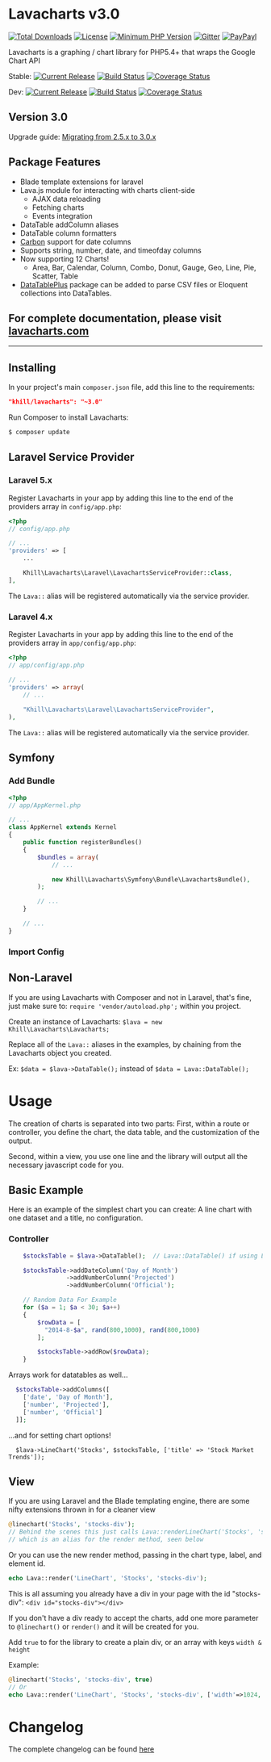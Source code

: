 # Lavacharts v3.0
[![Total Downloads](https://img.shields.io/packagist/dt/khill/lavacharts.svg?style=plastic)](https://packagist.org/packages/khill/lavacharts)
[![License](https://img.shields.io/packagist/l/khill/lavacharts.svg?style=plastic)](http://opensource.org/licenses/MIT)
[![Minimum PHP Version](https://img.shields.io/badge/php-%3E%3D%205.4-8892BF.svg?style=plastic)](https://php.net/)
[![Gitter](https://badges.gitter.im/Join%20Chat.svg)](https://gitter.im/kevinkhill/lavacharts?utm_source=badge&utm_medium=badge&utm_campaign=pr-badge)
[![PayPayl](https://img.shields.io/badge/paypal-donate-yellow.svg?style=plastic)](https://www.paypal.com/cgi-bin/webscr?cmd=_s-xclick&hosted_button_id=FLP6MYY3PYSFQ) 

Lavacharts is a graphing / chart library for PHP5.4+ that wraps the Google Chart API

Stable:
[![Current Release](https://img.shields.io/github/release/kevinkhill/lavacharts.svg?style=plastic)](https://github.com/kevinkhill/lavacharts/releases)
[![Build Status](https://img.shields.io/travis/kevinkhill/lavacharts/master.svg?style=plastic)](https://travis-ci.org/kevinkhill/lavacharts)
[![Coverage Status](https://img.shields.io/coveralls/kevinkhill/lavacharts/master.svg?style=plastic)](https://coveralls.io/r/kevinkhill/lavacharts?branch=master)

Dev:
[![Current Release](https://img.shields.io/badge/release-dev--3.0-brightgreen.svg?style=plastic)](https://github.com/kevinkhill/lavacharts/tree/3.0)
[![Build Status](https://img.shields.io/travis/kevinkhill/lavacharts/3.0.svg?style=plastic)](https://travis-ci.org/kevinkhill/lavacharts)
[![Coverage Status](https://img.shields.io/coveralls/kevinkhill/lavacharts/3.0.svg?style=plastic)](https://coveralls.io/r/kevinkhill/lavacharts?branch=3.0)

## Version 3.0
Upgrade guide: [Migrating from 2.5.x to 3.0.x](https://github.com/kevinkhill/lavacharts/wiki/Upgrading-from-2.5-to-3.0)

## Package Features
- Blade template extensions for laravel
- Lava.js module for interacting with charts client-side
  - AJAX data reloading
  - Fetching charts
  - Events integration
- DataTable addColumn aliases
- DataTable column formatters
- [Carbon](https://github.com/briannesbitt/Carbon) support for date columns
- Supports string, number, date, and timeofday columns
- Now supporting 12 Charts!
  - Area, Bar, Calendar, Column, Combo, Donut, Gauge, Geo, Line, Pie, Scatter, Table
- [DataTablePlus](https://github.com/kevinkhill/datatableplus) package can be added to parse CSV files or Eloquent collections into DataTables.

## For complete documentation, please visit [lavacharts.com](http://lavacharts.com/)

---

## Installing
In your project's main ```composer.json``` file, add this line to the requirements:
```json
"khill/lavacharts": "~3.0"
```

Run Composer to install Lavacharts:
```bash
$ composer update
```

## Laravel Service Provider
### Laravel 5.x
Register Lavacharts in your app by adding this line to the end of the providers array in ```config/app.php```:
```php
<?php
// config/app.php

// ...
'providers' => [
    ...

    Khill\Lavacharts\Laravel\LavachartsServiceProvider::class,
],
```
The ```Lava::``` alias will be registered automatically via the service provider.

### Laravel 4.x
Register Lavacharts in your app by adding this line to the end of the providers array in ```app/config/app.php```:

```php
<?php
// app/config/app.php

// ...
'providers' => array(
    // ...
    
    "Khill\Lavacharts\Laravel\LavachartsServiceProvider",
),
```
The ```Lava::``` alias will be registered automatically via the service provider.


## Symfony
### Add Bundle
```php
<?php
// app/AppKernel.php

// ...
class AppKernel extends Kernel
{
    public function registerBundles()
    {
        $bundles = array(
            // ...

            new Khill\Lavacharts\Symfony\Bundle\LavachartsBundle(),
        );

        // ...
    }

    // ...
}
```
### Import Config

## Non-Laravel
If you are using Lavacharts with Composer and not in Laravel, that's fine, just make sure to:
```require 'vendor/autoload.php';``` within you project.

Create an instance of Lavacharts: ```$lava = new Khill\Lavacharts\Lavacharts;```

Replace all of the ```Lava::``` aliases in the examples, by chaining from the Lavacharts object you created.

Ex: ```$data = $lava->DataTable();``` instead of ```$data = Lava::DataTable();```


# Usage
The creation of charts is separated into two parts:
First, within a route or controller, you define the chart, the data table, and the customization of the output.

Second, within a view, you use one line and the library will output all the necessary javascript code for you.

## Basic Example
Here is an example of the simplest chart you can create: A line chart with one dataset and a title, no configuration.

### Controller
```php
    $stocksTable = $lava->DataTable();  // Lava::DataTable() if using Laravel

    $stocksTable->addDateColumn('Day of Month')
                ->addNumberColumn('Projected')
                ->addNumberColumn('Official');

    // Random Data For Example
    for ($a = 1; $a < 30; $a++)
    {
        $rowData = [
          "2014-8-$a", rand(800,1000), rand(800,1000)
        ];

        $stocksTable->addRow($rowData);
    }
```

Arrays work for datatables as well...
```php
  $stocksTable->addColumns([
    ['date', 'Day of Month'],
    ['number', 'Projected'],
    ['number', 'Official']
  ]];
```

...and for setting chart options!
```
  $lava->LineChart('Stocks', $stocksTable, ['title' => 'Stock Market Trends']);
```

## View
If you are using Laravel and the Blade templating engine, there are some nifty extensions thrown in for a cleaner view

```php
@linechart('Stocks', 'stocks-div');
// Behind the scenes this just calls Lava::renderLineChart('Stocks', 'stocks-div')
// which is an alias for the render method, seen below
```

Or you can use the new render method, passing in the chart type, label, and element id.

```php
echo Lava::render('LineChart', 'Stocks', 'stocks-div');
```

This is all assuming you already have a div in your page with the id "stocks-div":
```<div id="stocks-div"></div>```

If you don't have a div ready to accept the charts, add one more parameter to ```@linechart()``` or ```render()``` and it will be created for you.

Add ```true``` to for the library to create a plain div, or an array with keys ```width & height```

Example:
```php
@linechart('Stocks', 'stocks-div', true)
// Or
echo Lava::render('LineChart', 'Stocks', 'stocks-div', ['width'=>1024, 'height'=>768]);
```

# Changelog
The complete changelog can be found [here](https://github.com/kevinkhill/lavacharts/wiki/Changelog)
